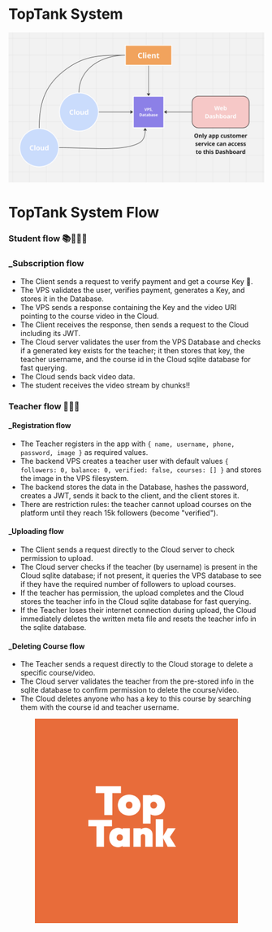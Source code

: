 
# TopTank System
<p align="center">
  <img src="https://raw.githubusercontent.com/A7med-Mido/TopTankBackEnd/main/TopTankDiagram.png" alt="TopTank Diagram" />
</p>


# TopTank System Flow

### Student flow 📚🧑🏻‍🎓

### _Subscription flow
- The Client sends a request to verify payment and get a course Key 🔑.
- The VPS validates the user, verifies payment, generates a Key, and stores it in the Database.
- The VPS sends a response containing the Key and the video URI pointing to the course video in the Cloud.
- The Client receives the response, then sends a request to the Cloud including its JWT.
- The Cloud server validates the user from the VPS Database and checks if a generated key exists for the teacher; it then stores that key, the teacher username, and the course id in the Cloud sqlite database for fast querying.
- The Cloud sends back video data.
- The student receives the video stream by chunks!!


### Teacher flow 👨🏻‍🏫

#### _Registration flow
- The Teacher registers in the app with `{ name, username, phone, password, image }` as required values.
- The backend VPS creates a teacher user with default values `{ followers: 0, balance: 0, verified: false, courses: [] }` and stores the image in the VPS filesystem.
- The backend stores the data in the Database, hashes the password, creates a JWT, sends it back to the client, and the client stores it.
- There are restriction rules: the teacher cannot upload courses on the platform until they reach 15k followers (become "verified").

#### _Uploading flow
- The Client sends a request directly to the Cloud server to check permission to upload.
- The Cloud server checks if the teacher (by username) is present in the Cloud sqlite database; if not present, it queries the VPS database to see if they have the required number of followers to upload courses.
- If the teacher has permission, the upload completes and the Cloud stores the teacher info in the Cloud sqlite database for fast querying.
- If the Teacher loses their internet connection during upload, the Cloud immediately deletes the written meta file and resets the teacher info in the sqlite database.

#### _Deleting Course flow
- The Teacher sends a request directly to the Cloud storage to delete a specific course/video.
- The Cloud server validates the teacher from the pre-stored info in the sqlite database to confirm permission to delete the course/video.
- The Cloud deletes anyone who has a key to this course by searching them with the course id and teacher username.

<p align="center">
  <img src="https://raw.githubusercontent.com/A7med-Mido/TopTankBackEnd/main/TopTankImage.png" alt="TopTank Image" width="400" />
</p>